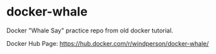 # docker-whale
Docker "Whale Say" practice repo from old docker tutorial.

Docker Hub Page: https://hub.docker.com/r/windperson/docker-whale/